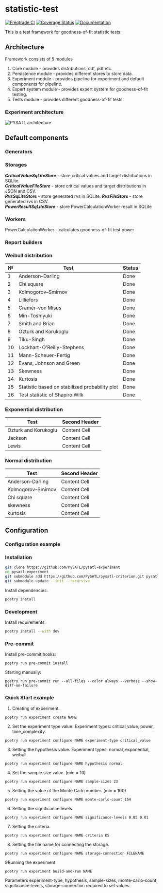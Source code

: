 ﻿# statistic-test

[![Freqtrade CI](https://github.com/PySATL/pysatl-experiment/workflows/PySATL%20CI/badge.svg)](https://github.com/PySATL/pysatl-experiment/actions)
[![Coverage Status](https://coveralls.io/repos/github/PySATL/pysatl-experiment/badge.svg?branch=main)](https://coveralls.io/github/PySATL/pysatl-experiment?branch=main)
[![Documentation](https://readthedocs.org/projects/pysatl-experiment/badge)](https://pysatl-experiment.readthedocs.io)

This is a test framework for goodness-of-fit statistic tests.

## Architecture

Framework consists of 5 modules

1. Core module - provides distributions, cdf, pdf etc.
2. Persistence module - provides different stores to store data.
3. Experiment module - provides pipeline for experiment and default components for pipeline.
4. Expert system module - provides expert system for goodness-of-fit testing.
5. Tests module - provides different goodness-of-fit tests.

### Experiment architecture

![PYSATL architecture](pysatl_flow.png "PYSATL architecture")

## Default components

### Generators

### Storages
***CriticalValueSqLiteStore*** - store critical values and target distributions in SQLite.  
***CriticalValueFileStore*** - store critical values and target distributions in JSON and CSV.  
***RvsSqLiteStore*** - store generated rvs in SQLite. 
***RvsFileStore*** - store generated rvs in CSV.  
***PowerResultSqLiteStore*** - store PowerCalculationWorker result in SQLite

### Workers

PowerCalculationWorker - calculates goodness-of-fit test power

### Report builders

### Weibull distribution

| №  | Test                                           | Status |
|----|------------------------------------------------|--------|
| 1  | Anderson–Darling                               | Done   |
| 2  | Chi square                                     | Done   |
| 3  | Kolmogorov–Smirnov                             | Done   |
| 4  | Lilliefors                                     | Done   |
| 5  | Cramér–von Mises                               | Done   |
| 6  | Min-Toshiyuki                                  | Done   |
| 7  | Smith and Brian                                | Done   |
| 8  | Ozturk and Korukoglu                           | Done   |
| 9  | Tiku-Singh                                     | Done   |
| 10 | Lockhart-O'Reilly-Stephens                     | Done   |
| 11 | Mann-Scheuer-Fertig                            | Done   |
| 12 | Evans, Johnson and Green                       | Done   |
| 13 | Skewness                                       | Done   |
| 14 | Kurtosis                                       | Done   |
| 15 | Statistic based on stabilized probability plot | Done   |
| 16 | Test statistic of Shapiro Wilk                 | Done   |

### Exponential distribution

| Test                 | Second Header |
|----------------------|---------------|
| Ozturk and Korukoglu | Content Cell  |
| Jackson              | Content Cell  |
| Lewis                | Content Cell  |

### Normal distribution

| Test               | Second Header |
|--------------------|---------------|
| Anderson–Darling   | Content Cell  |
| Kolmogorov–Smirnov | Content Cell  |
| Chi square         | Content Cell  |
| skewness           | Content Cell  |
| kurtosis           | Content Cell  |

## Configuration

### Configuration example

### Installation

```bash
git clone https://github.com/PySATL/pysatl-experiment
cd pysatl-experiment
git submodule add https://github.com/PySATL/pysatl-criterion.git pysatl_criterion
git submodule update --init --recursive
```

Install dependencies:

```bash
poetry install
```

### Development

Install requirements

```bash
poetry install --with dev
```

### Pre-commit

Install pre-commit hooks:

```shell
poetry run pre-commit install
```

Starting manually:

```shell
poetry run pre-commit run --all-files --color always --verbose --show-diff-on-failure
```

### Quick Start example

1. Creating of experiment.

```shell
poetry run experiment create NAME
```

2. Set the experiment type value. Experiment types: critical_value, power, time_complexity.

```shell
poetry run experiment configure NAME experiment-type critical_value 
```

3. Setting the hypothesis value. Experiment types: normal, exponential, weibull.

```shell
poetry run experiment configure NAME hypothesis normal
```

4. Set the sample size value. (min = 10)

```shell
poetry run experiment configure NAME sample-sizes 23
```

5. Setting the value of the Monte Carlo number. (min = 100)

```shell
poetry run experiment configure NAME monte-carlo-count 154
```

6. Setting the significance levels.

```shell
poetry run experiment configure NAME significance-levels 0.05 0.01
```

7. Setting the criteria.

```shell
poetry run experiment configure NAME criteria KS
```

8. Setting the file name for connecting the storage.

```shell
poetry run experiment configure NAME storage-connection FILENAME 
```

9Running the experiment.

```shell
poetry run experiment build-and-run NAME 
```

Parameters experiment-type, hypothesis, sample-sizes, monte-carlo-count, significance-levels, storage-connection required to set values.
